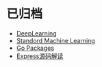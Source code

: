 # 已归档

- [DeepLearning](https://github.com/syaning/deeplearning-notes)
- [Standord Machine Learning](https://github.com/syaning/stanford-machine-learning)
- [Go Packages](https://github.com/syaning/go-pkgs)
- [Express源码解读](https://github.com/syaning/understanding-express)

